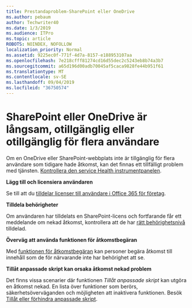 ```yaml
---
title: Prestandaproblem-SharePoint eller OneDrive
ms.author: pebaum
author: Techwriter40
ms.date: 1/3/2019
ms.audience: ITPro
ms.topic: article
ROBOTS: NOINDEX, NOFOLLOW
localization_priority: Normal
ms.assetid: 9225ec0f-771f-4d7a-8157-e188953107aa
ms.openlocfilehash: 7e218cfff81274cd16d55dec2c5243eb8b74a3b7
ms.sourcegitcommit: a65d196d00adb70045af5caca9828fe44b951f61
ms.translationtype: MT
ms.contentlocale: sv-SE
ms.lasthandoff: 09/04/2019
ms.locfileid: "36750574"
---
```

# <a name="sharepoint-or-onedrive-slow-inaccessible-or-unavailable-for-multiple-users"></a>SharePoint eller OneDrive är långsam, otillgänglig eller otillgänglig för flera användare

Om en OneDrive eller SharePoint-webbplats inte är tillgänglig för flera användare som tidigare hade åtkomst, kan det finnas ett tillfälligt problem med tjänsten. [Kontrollera den service Health instrumentpanelen](https://portal.office.com/adminportal/home#/servicehealth).

**Lägg till och licensiera användaren**

Se till att du [tilldelar licenser till användare i Office 365 för företag](https://docs.microsoft.com/office365/admin/subscriptions-and-billing/assign-licenses-to-users?view=o365-worldwide&amp;tabs=One).


**Tilldela behörigheter**

Om användaren har tilldelats en SharePoint-licens och fortfarande får ett meddelande om nekad åtkomst, kontrollera att de har [rätt behörighetsnivå](https://docs.microsoft.com/sharepoint/understanding-permission-levels) tilldelad.

**Överväg att använda funktionen för åtkomstbegäran**

Med [funktionen för åtkomstbegäran](https://support.office.com/article/Set-up-and-manage-access-requests-94B26E0B-2822-49D4-929A-8455698654B3) kan personer begära åtkomst till innehåll som de för närvarande inte har behörighet att se.

**Tillåt anpassade skript kan orsaka åtkomst nekad problem**

Det finns vissa scenarier där funktionen *Tillåt anpassade skript* kan utgöra en åtkomst nekad. En lista över funktioner som berörs, säkerhetsöverväganden och möjligheten att inaktivera funktionen. Besök [Tillåt eller förhindra anpassade skript](https://docs.microsoft.com/sharepoint/allow-or-prevent-custom-script).

